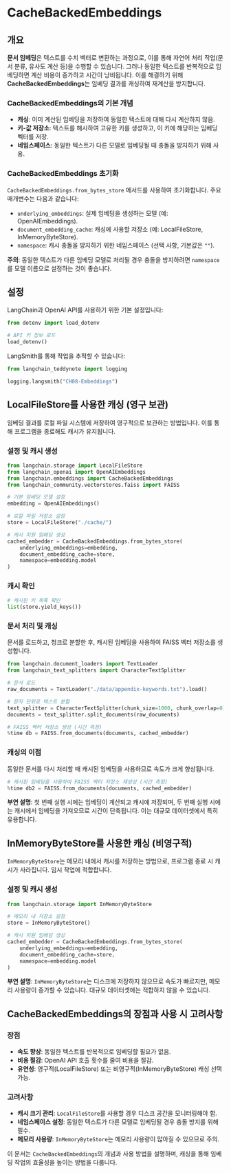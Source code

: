# CacheBackedEmbeddings

## 개요

**문서 임베딩**은 텍스트를 수치 벡터로 변환하는 과정으로, 이를 통해 자연어 처리 작업(문서 분류, 유사도 계산 등)을 수행할 수 있습니다. 그러나 동일한 텍스트를 반복적으로 임베딩하면 계산 비용이 증가하고 시간이 낭비됩니다. 이를 해결하기 위해 **CacheBackedEmbeddings**는 임베딩 결과를 캐싱하여 재계산을 방지합니다.

### CacheBackedEmbeddings의 기본 개념

- **캐싱**: 이미 계산된 임베딩을 저장하여 동일한 텍스트에 대해 다시 계산하지 않음.
- **키-값 저장소**: 텍스트를 해시하여 고유한 키를 생성하고, 이 키에 해당하는 임베딩 벡터를 저장.
- **네임스페이스**: 동일한 텍스트가 다른 모델로 임베딩될 때 충돌을 방지하기 위해 사용.

### CacheBackedEmbeddings 초기화

`CacheBackedEmbeddings.from_bytes_store` 메서드를 사용하여 초기화합니다. 주요 매개변수는 다음과 같습니다:

- `underlying_embeddings`: 실제 임베딩을 생성하는 모델 (예: OpenAIEmbeddings).
- `document_embedding_cache`: 캐싱에 사용할 저장소 (예: LocalFileStore, InMemoryByteStore).
- `namespace`: 캐시 충돌을 방지하기 위한 네임스페이스 (선택 사항, 기본값은 `""`).

**주의**: 동일한 텍스트가 다른 임베딩 모델로 처리될 경우 충돌을 방지하려면 `namespace`를 모델 이름으로 설정하는 것이 좋습니다.

## 설정

LangChain과 OpenAI API를 사용하기 위한 기본 설정입니다:

```python
from dotenv import load_dotenv

# API 키 정보 로드
load_dotenv()
```

LangSmith를 통해 작업을 추적할 수 있습니다:

```python
from langchain_teddynote import logging

logging.langsmith("CH08-Embeddings")
```

## LocalFileStore를 사용한 캐싱 (영구 보관)

임베딩 결과를 로컬 파일 시스템에 저장하여 영구적으로 보관하는 방법입니다. 이를 통해 프로그램을 종료해도 캐시가 유지됩니다.

### 설정 및 캐시 생성

```python
from langchain.storage import LocalFileStore
from langchain_openai import OpenAIEmbeddings
from langchain.embeddings import CacheBackedEmbeddings
from langchain_community.vectorstores.faiss import FAISS

# 기본 임베딩 모델 설정
embedding = OpenAIEmbeddings()

# 로컬 파일 저장소 설정
store = LocalFileStore("./cache/")

# 캐시 지원 임베딩 생성
cached_embedder = CacheBackedEmbeddings.from_bytes_store(
    underlying_embeddings=embedding,
    document_embedding_cache=store,
    namespace=embedding.model
)
```

### 캐시 확인

```python
# 캐시된 키 목록 확인
list(store.yield_keys())
```

### 문서 처리 및 캐싱

문서를 로드하고, 청크로 분할한 후, 캐시된 임베딩을 사용하여 FAISS 벡터 저장소를 생성합니다.

```python
from langchain.document_loaders import TextLoader
from langchain_text_splitters import CharacterTextSplitter

# 문서 로드
raw_documents = TextLoader("./data/appendix-keywords.txt").load()

# 문자 단위로 텍스트 분할
text_splitter = CharacterTextSplitter(chunk_size=1000, chunk_overlap=0)
documents = text_splitter.split_documents(raw_documents)

# FAISS 벡터 저장소 생성 (시간 측정)
%time db = FAISS.from_documents(documents, cached_embedder)
```

### 캐싱의 이점

동일한 문서를 다시 처리할 때 캐시된 임베딩을 사용하므로 속도가 크게 향상됩니다.

```python
# 캐시된 임베딩을 사용하여 FAISS 벡터 저장소 재생성 (시간 측정)
%time db2 = FAISS.from_documents(documents, cached_embedder)
```

**부연 설명**: 첫 번째 실행 시에는 임베딩이 계산되고 캐시에 저장되며, 두 번째 실행 시에는 캐시에서 임베딩을 가져오므로 시간이 단축됩니다. 이는 대규모 데이터셋에서 특히 유용합니다.

## InMemoryByteStore를 사용한 캐싱 (비영구적)

`InMemoryByteStore`는 메모리 내에서 캐시를 저장하는 방법으로, 프로그램 종료 시 캐시가 사라집니다. 임시 작업에 적합합니다.

### 설정 및 캐시 생성

```python
from langchain.storage import InMemoryByteStore

# 메모리 내 저장소 설정
store = InMemoryByteStore()

# 캐시 지원 임베딩 생성
cached_embedder = CacheBackedEmbeddings.from_bytes_store(
    underlying_embeddings=embedding,
    document_embedding_cache=store,
    namespace=embedding.model
)
```

**부연 설명**: `InMemoryByteStore`는 디스크에 저장하지 않으므로 속도가 빠르지만, 메모리 사용량이 증가할 수 있습니다. 대규모 데이터셋에는 적합하지 않을 수 있습니다.

## CacheBackedEmbeddings의 장점과 사용 시 고려사항

### 장점

- **속도 향상**: 동일한 텍스트를 반복적으로 임베딩할 필요가 없음.
- **비용 절감**: OpenAI API 호출 횟수를 줄여 비용을 절감.
- **유연성**: 영구적(LocalFileStore) 또는 비영구적(InMemoryByteStore) 캐싱 선택 가능.

### 고려사항

- **캐시 크기 관리**: `LocalFileStore`를 사용할 경우 디스크 공간을 모니터링해야 함.
- **네임스페이스 설정**: 동일한 텍스트가 다른 모델로 임베딩될 경우 충돌 방지를 위해 필수.
- **메모리 사용량**: `InMemoryByteStore`는 메모리 사용량이 많아질 수 있으므로 주의.

이 문서는 `CacheBackedEmbeddings`의 개념과 사용 방법을 설명하며, 캐싱을 통해 임베딩 작업의 효율성을 높이는 방법을 다룹니다.
